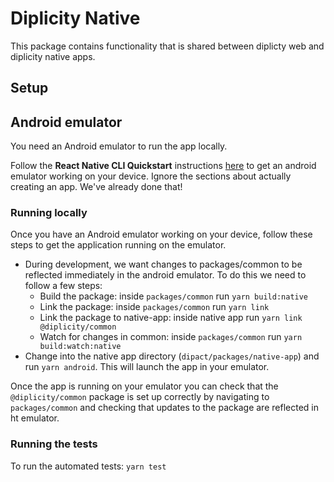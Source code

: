 # Diplicity Native

This package contains functionality that is shared between diplicty web and diplicity native apps.

## Setup

## Android emulator

You need an Android emulator to run the app locally.

Follow the **React Native CLI Quickstart** instructions [here](https://reactnative.dev/docs/environment-setup) to get an android emulator working on your device. Ignore the sections about actually creating an app. We've already done that!

### Running locally

Once you have an Android emulator working on your device, follow these steps to get the application running on the emulator.

- During development, we want changes to packages/common to be reflected
  immediately in the android emulator. To do this we need to follow a few steps:
  - Build the package: inside `packages/common` run `yarn build:native`
  - Link the package: inside `packages/common` run `yarn link`
  - Link the package to native-app: inside native app run `yarn link @diplicity/common`
  - Watch for changes in common: inside `packages/common` run `yarn build:watch:native`
- Change into the native app directory (`dipact/packages/native-app`) and run `yarn android`. This will launch the app in your emulator.

Once the app is running on your emulator you can check that the `@diplicity/common` package is set up correctly by navigating to `packages/common` and checking that updates to the package are reflected in ht emulator.

### Running the tests

To run the automated tests: `yarn test`

